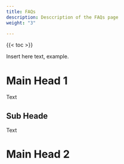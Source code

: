 ```yaml
---
title: FAQs
description: Desccription of the FAQs page
weight: "3"

---
```


{{< toc >}}

Insert here text, example.

# Main Head 1

Text

## Sub Heade

Text

# Main Head 2